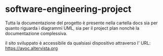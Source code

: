 # software-engineering-project

Tutta la documentazione del progetto è presente nella cartella docs sia per quanto riguarda i diagrammi UML, sia per il project plan nonchè la documentazione complessiva.

il sito sviluppato è accessibile da qualsiasi dispositivo attraverso l' URL: https://avoc.altervista.org
